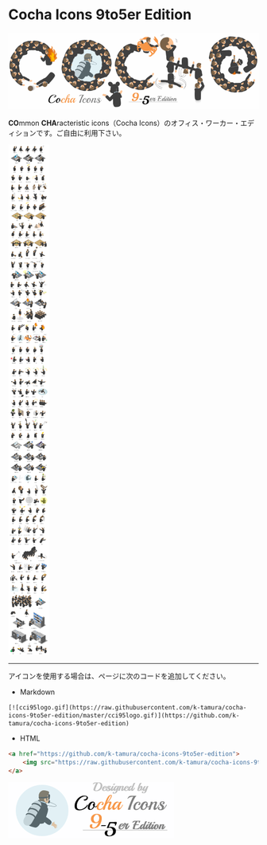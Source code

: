 # Cocha Icons 9to5er Edition

![logo](https://raw.githubusercontent.com/k-tamura/cocha-icons-9to5er-edition/master/logo.gif)
<!--
![title](https://raw.githubusercontent.com/k-tamura/cocha-icons-9to5er-edition/master/title.png)

![movie](https://raw.githubusercontent.com/k-tamura/cocha-icons-9to5er-edition/master/cci95logo.gif)![movie](https://raw.githubusercontent.com/k-tamura/cocha-icons-9to5er-edition/master/sample2.png)
-->

**CO**mmon **CHA**racteristic icons（Cocha Icons）のオフィス・ワーカー・エディションです。ご自由に利用下さい。

![all](https://raw.githubusercontent.com/k-tamura/cocha-icons-9to5er-edition/master/all.png)

----

アイコンを使用する場合は、ページに次のコードを追加してください。

 - Markdown
```
[![cci95logo.gif](https://raw.githubusercontent.com/k-tamura/cocha-icons-9to5er-edition/master/cci95logo.gif)](https://github.com/k-tamura/cocha-icons-9to5er-edition)
```

 - HTML
```html
<a href="https://github.com/k-tamura/cocha-icons-9to5er-edition">
    <img src="https://raw.githubusercontent.com/k-tamura/cocha-icons-9to5er-edition/master/cci95logo.gif" alt="cci95logo.gif" style="max-width:100%;">
</a>
```

[![cci95logo.gif](https://raw.githubusercontent.com/k-tamura/cocha-icons-9to5er-edition/master/cci95logo.gif)](https://github.com/k-tamura/cocha-icons-9to5er-edition)
